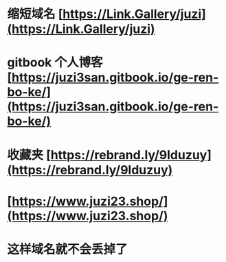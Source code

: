 # 缩短域名 [https://Link.Gallery/juzi](https://Link.Gallery/juzi)
# gitbook 个人博客 [https://juzi3san.gitbook.io/ge-ren-bo-ke/](https://juzi3san.gitbook.io/ge-ren-bo-ke/)
# 收藏夹 [https://rebrand.ly/9lduzuy](https://rebrand.ly/9lduzuy)
# [https://www.juzi23.shop/](https://www.juzi23.shop/)
# 这样域名就不会丢掉了
